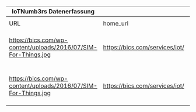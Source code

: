 |IoTNumb3rs Datenerfassung|||||||||||
| ---- | ---- | ---- | ---- | ---- | ---- | ---- | ---- | ---- | ---- | ---- |
||||||||||||
|URL|home_url|filename|device_class|device_count|market_class|market_volume|prognosis_year|publication_year|authorship_class|Dropbox folder|
|https://bics.com/wp-content/uploads/2016/07/SIM-For-Things.jpg|https://bics.com/services/iot/|file8_file7_IoT-Security-infographic-website-header.png|smart industry|2000000000|||2020|2016|blogger|marielledemuth/20181118-1200|
|https://bics.com/wp-content/uploads/2016/07/SIM-For-Things.jpg|https://bics.com/services/iot/|file8_file7_IoT-Security-infographic-website-header.png|smart industry|4500000000|||2025|2016|blogger|marielledemuth/20181118-1200|
